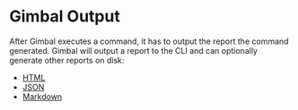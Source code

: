 # Gimbal Output

After Gimbal executes a command, it has to output the report the command generated. Gimbal will output a report to the CLI and can optionally generate other reports on disk:

- [HTML](./html)
- [JSON](./json)
- [Markdown](./markdown)
